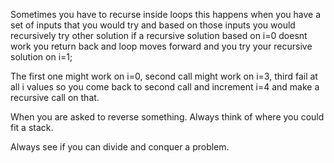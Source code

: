 Sometimes you have to recurse inside loops this happens when you have a 
set of inputs that you would try and based on those inputs you would recursively try
other solution if a recursive solution based on i=0 doesnt work you return back and loop moves forward
and you try your recursive solution on i=1;

The first one might work on i=0, second call might work on i=3, third fail at all i values so you come back
to second call and increment i=4 and make a recursive call on that.

When you are asked to reverse something. Always think of where you could fit a stack.

Always see if you can divide and conquer a problem.
